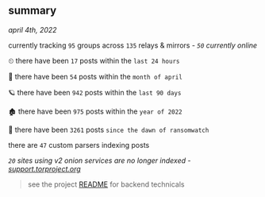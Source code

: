
## summary
_april 4th, 2022_

currently tracking `95` groups across `135` relays & mirrors - _`50` currently online_

⏲ there have been `17` posts within the `last 24 hours`

🦈 there have been `54` posts within the `month of april`

🪐 there have been `942` posts within the `last 90 days`

🏚 there have been `975` posts within the `year of 2022`

🦕 there have been `3261` posts `since the dawn of ransomwatch`

there are `47` custom parsers indexing posts

_`20` sites using v2 onion services are no longer indexed - [support.torproject.org](https://support.torproject.org/onionservices/v2-deprecation/)_

> see the project [README](https://github.com/thetanz/ransomwatch#ransomwatch--) for backend technicals
